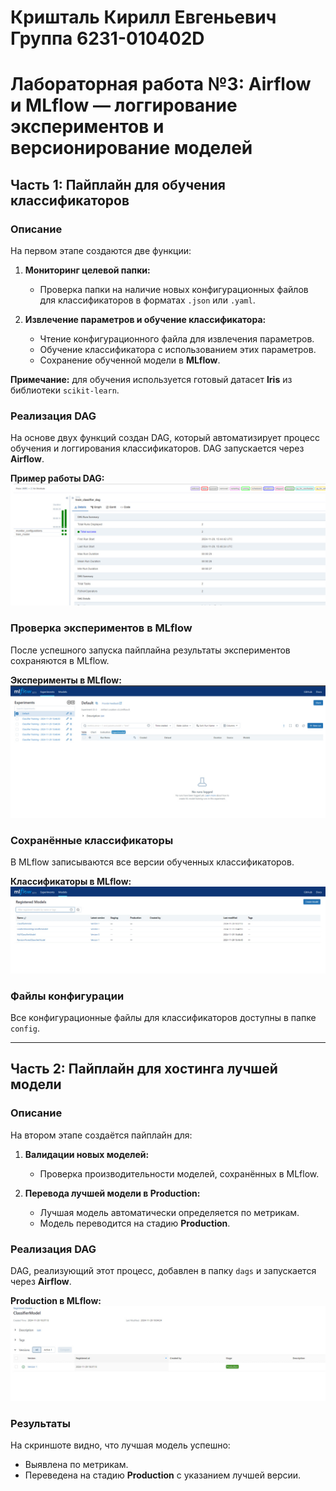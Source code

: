 # Кришталь Кирилл Евгеньевич Группа 6231-010402D
# Лабораторная работа №3: Airflow и MLflow — логгирование экспериментов и версионирование моделей  

## Часть 1: Пайплайн для обучения классификаторов  

### Описание  
На первом этапе создаются две функции:  
1. **Мониторинг целевой папки:**  
   - Проверка папки на наличие новых конфигурационных файлов для классификаторов в форматах `.json` или `.yaml`.  

2. **Извлечение параметров и обучение классификатора:**  
   - Чтение конфигурационного файла для извлечения параметров.  
   - Обучение классификатора с использованием этих параметров.  
   - Сохранение обученной модели в **MLflow**.  

**Примечание:** для обучения используется готовый датасет **Iris** из библиотеки `scikit-learn`.  

### Реализация DAG  
На основе двух функций создан DAG, который автоматизирует процесс обучения и логгирования классификаторов. DAG запускается через **Airflow**.  

**Пример работы DAG:**  
![Пример работы DAG](img.png)  

### Проверка экспериментов в MLflow  
После успешного запуска пайплайна результаты экспериментов сохраняются в MLflow.  

**Эксперименты в MLflow:**  
![Эксперименты в MLflow](img_1.png)  

### Сохранённые классификаторы  
В MLflow записываются все версии обученных классификаторов.  

**Классификаторы в MLflow:**  
![Классификаторы в MLflow](img_2.png)  

### Файлы конфигурации  
Все конфигурационные файлы для классификаторов доступны в папке `config`.  

---

## Часть 2: Пайплайн для хостинга лучшей модели  

### Описание  
На втором этапе создаётся пайплайн для:  
1. **Валидации новых моделей:**  
   - Проверка производительности моделей, сохранённых в MLflow.  

2. **Перевода лучшей модели в Production:**  
   - Лучшая модель автоматически определяется по метрикам.  
   - Модель переводится на стадию **Production**.  

### Реализация DAG  
DAG, реализующий этот процесс, добавлен в папку `dags` и запускается через **Airflow**.  

**Production в MLflow:**  
![Production в MLflow](img_3.png)  

### Результаты  
На скриншоте видно, что лучшая модель успешно:  
- Выявлена по метрикам.  
- Переведена на стадию **Production** с указанием лучшей версии.  

